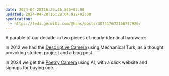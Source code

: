 ```yaml
---
date: 2024-04-28T16:26:36.825+02:00
updated: 2024-04-28T16:28:04.912+02:00
syndication:
  - https://fedi.gerwitz.com/@hans/posts/307417672166777920/
---
```

A parable of our decade in two pieces of nearly-identical hardware:

In 2012 we had the [Descriptive Camera](https://mattrichardson.com/Descriptive-Camera) using Mechanical Turk, as a thought provoking student project and a blog post.

In 2024 we get the [Poetry Camera](https://poetry.camera/) using AI, with a slick website and signups for buying one.

